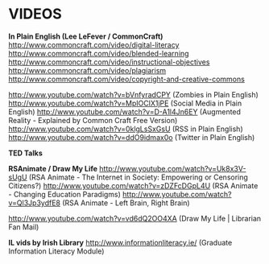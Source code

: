 # VIDEOS



**In Plain English (Lee LeFever / CommonCraft)**
http://www.commoncraft.com/video/digital-literacy
http://www.commoncraft.com/video/blended-learning
http://www.commoncraft.com/video/instructional-objectives
http://www.commoncraft.com/video/plagiarism
http://www.commoncraft.com/video/copyright-and-creative-commons

http://www.youtube.com/watch?v=bVnfyradCPY (Zombies in Plain English)
http://www.youtube.com/watch?v=MpIOClX1jPE (Social Media in Plain English)
http://www.youtube.com/watch?v=D-A1l4Jn6EY (Augmented Reality - Explained by Common Craft Free Version)
http://www.youtube.com/watch?v=0klgLsSxGsU (RSS in Plain English)
http://www.youtube.com/watch?v=ddO9idmax0o (Twitter in Plain English)


**TED Talks**



**RSAnimate / Draw My Life**
http://www.youtube.com/watch?v=Uk8x3V-sUgU (RSA Animate - The Internet in Society: Empowering or Censoring Citizens?)
http://www.youtube.com/watch?v=zDZFcDGpL4U (RSA Animate - Changing Education Paradigms)
http://www.youtube.com/watch?v=Ql3Jp3ydfE8 (RSA Animate - Left Brain, Right Brain)

http://www.youtube.com/watch?v=vd6dQ2OO4XA (Draw My Life | Librarian Fan Mail)


**IL vids by Irish Library**
http://www.informationliteracy.ie/ (Graduate Information Literacy Module)
